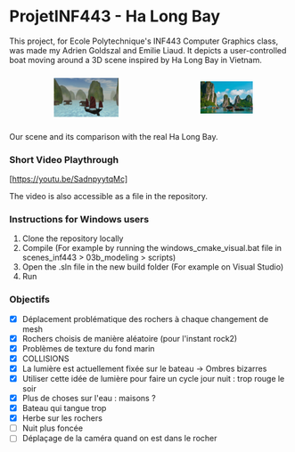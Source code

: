 # ProjetINF443 - Ha Long Bay
This project, for Ecole Polytechnique's INF443 Computer Graphics class, was made my Adrien Goldszal and Emilie Liaud. It depicts a user-controlled boat moving around a 3D scene inspired by Ha Long Bay in Vietnam. 

<div style="display: flex; justify-content: space-around; align-items: center;">
  <figure style="margin: 10px; text-align: center;">
    <img src="INF443_Scene_Image.png" alt="Our Scene" style="width: 45%;">
  </figure>
  <figure style="margin: 10px; text-align: center;">
    <img src="ha-long-bay-in-vietnam.jpg" alt="Reality" style="width: 45%;">
  </figure>
</div>

Our scene and its comparison with the real Ha Long Bay.

### Short Video Playthrough

[https://youtu.be/SadnpyytqMc]

The video is also accessible as a file in the repository. 

### Instructions for Windows users
1) Clone the repository locally
2) Compile (For example by running the windows_cmake_visual.bat file in scenes_inf443 > 03b_modeling > scripts)
3) Open the .sln file in the new build folder (For example on Visual Studio)
4) Run 

### Objectifs
- [X] Déplacement problématique des rochers à chaque changement de mesh
- [X] Rochers choisis de manière aléatoire (pour l'instant rock2)
- [X] Problèmes de texture du fond marin
- [X] COLLISIONS
- [X] La lumière est actuellement fixée sur le bateau -> Ombres bizarres
- [X] Utiliser cette idée de lumière pour faire un cycle jour nuit : trop rouge le soir
- [X] Plus de choses sur l'eau :  maisons ?
- [X] Bateau qui tangue trop
- [X] Herbe sur les rochers
- [ ] Nuit plus foncée
- [ ] Déplaçage de la caméra quand on est dans le rocher

